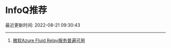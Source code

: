# InfoQ推荐

最近更新时间: 2022-08-21 09:30:43

--- 
1. [微软Azure Fluid Relay服务普遍可用](https://www.infoq.cn/article/t8sJV0l82pASa9hOgQ3Z) 
